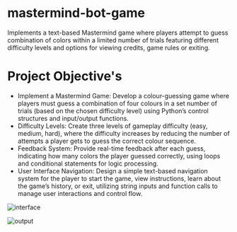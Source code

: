 # mastermind-bot-game

Implements a text-based Mastermind game where players attempt to guess combination of colors within a limited number of trials featuring different difficulty levels and options for viewing credits, game rules or exiting.

# Project Objective's

- Implement a Mastermind Game: Develop a colour-guessing game where players must guess a combination of four colours in a set number of trials (based on the chosen difficulty level) using Python’s control structures and input/output functions.
- Difficulty Levels: Create three levels of gameplay difficulty (easy, medium, hard), where the difficulty increases by reducing the number of attempts a player gets to guess the correct colour sequence.
- Feedback System: Provide real-time feedback after each guess, indicating how many colors the player guessed correctly, using loops and conditional statements for logic processing.
- User Interface Navigation: Design a simple text-based navigation system for the player to start the game, view instructions, learn about the game’s history, or exit, utilizing string inputs and function calls to manage user interactions and control flow.

![interface](https://github.com/user-attachments/assets/3d9b44aa-7328-4b51-863a-539641daaf6f)

![output](https://github.com/user-attachments/assets/f16f1ec4-da0c-41cb-9ec7-7b201a3fffb4)
